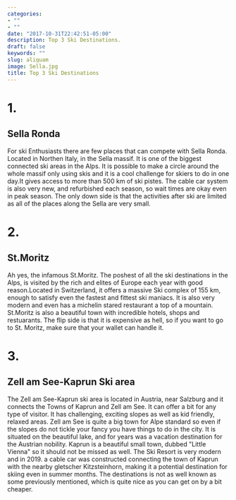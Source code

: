 ```yaml
---
categories:
- ""
- ""
date: "2017-10-31T22:42:51-05:00"
description: Top 3 Ski Destinations.
draft: false
keywords: ""
slug: aliquam
image: Sella.jpg
title: Top 3 Ski Destinations
---
```


# 1.
## Sella Ronda
For ski Enthusiasts there are few places that can compete with Sella Ronda. Located in Northen Italy, in the Sella massif. It is one of the biggest connected ski areas in the Alps. It is possible to make a circle around the whole massif only using skis and it is a cool challenge for skiers to do in one day.It gives access to more than 500 km of ski pistes. The cable car system is also very new, and refurbished each season, so wait times are okay even in peak season. The only down side is that the activities after ski are limited as all of the places along the Sella are very small.


# 2.
## St.Moritz
Ah yes, the infamous St.Moritz. The poshest of all the ski destinations in the Alps, is visited by the rich and elites of Europe each year with good reason.Located in Switzerland, it offers a massive Ski complex of 155 km, enough to satisfy even the fastest and fittest ski maniacs. It is also very modern and even has a michelin stared restaurant a top of a mountain. St.Moritz is also a beautiful town with incredible hotels, shops and restuarants. The flip side is that it is expensive as hell, so if you want to go to St. Moritz, make sure that your wallet can handle it. 

# 3. 
## Zell am See-Kaprun Ski area
The Zell am See-Kaprun ski area is located in Austria, near Salzburg and it connects the Towns of Kaprun and Zell am See. It can offer a bit for any type of visitor. It has challenging, exciting slopes as well as kid friendly, relaxed areas. Zell am See is quite a big town for Alpe standard so even if the slopes do not tickle your fancy you have things to do in the city. It is situated on the beautiful lake, and for years was a vacation destination for the Austrian nobility. Kaprun is a beautiful small town, dubbed "Little Vienna" so it should not be missed as well. The Ski Resort is very modern and in 2019. a cable car was constructed connecting the town of Kaprun with the nearby gletscher Kitzsteinhorn, making it a potential destination for skiing even in summer months. The destinations is not as well known as some previously mentioned, which is quite nice as you can get on by a bit cheaper. 